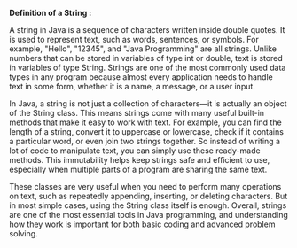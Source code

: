 
**Definition of a String :**

A string in Java is a sequence of characters written inside double quotes. It is used to represent text, such as words, sentences, or symbols. For example, "Hello", "12345", 
and "Java Programming" are all strings. Unlike numbers that can be stored in variables of type int or double, text is stored in variables of type String. Strings are one of 
the most commonly used data types in any program because almost every application needs to handle text in some form, whether it is a name, a message, or a user input.

In Java, a string is not just a collection of characters—it is actually an object of the String class. This means strings come with many useful built-in methods that make it 
easy to work with text. For example, you can find the length of a string, convert it to uppercase or lowercase, check if it contains a particular word, or even join two strings together. So instead of writing a lot of code to manipulate text, you can simply use these ready-made methods.
This immutability helps keep strings safe and efficient to use, especially when multiple parts of a 
program are sharing the same text.

These classes are very useful when you need to perform many operations on text, such as repeatedly appending, inserting, or deleting characters. But in most simple cases, using the String class itself is enough. Overall, strings are one of the most essential tools in Java programming, and understanding how they work is important for both basic coding and advanced problem solving.
